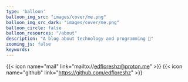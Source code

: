```yaml
---
type: 'balloon'
balloon_img_src: "images/cover/me.png"
balloon_img_src_dark: "images/cover/me.png"
balloon_circle: false
balloon_resources: "/about"
description: "A blog about technology and programming 🦀"
zooming_js: false
keywords:
---
```


{{< icon name="mail" link="mailto://edfloreshz@proton.me" >}}
{{< icon name="github" link="https://github.com/edfloreshz" >}}

